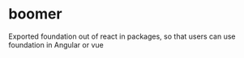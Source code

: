 # boomer

Exported foundation out of react in packages, so that users can use foundation in Angular or vue
